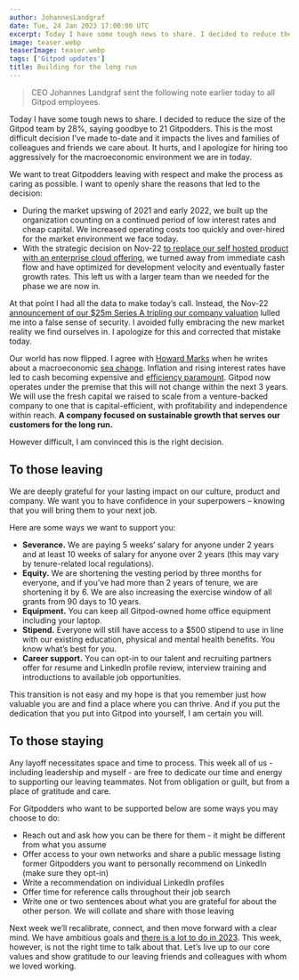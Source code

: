 ```yaml
---
author: JohannesLandgraf
date: Tue, 24 Jan 2023 17:00:00 UTC
excerpt: Today I have some tough news to share. I decided to reduce the size of the Gitpod team by 28%, saying goodbye to 21 Gitpodders. This is the most difficult decision I’ve made to-date and it impacts the lives and families of colleagues and friends we care about. It hurts, and I apologize for hiring too aggressively for the macroeconomic environment we are in today.
image: teaser.webp
teaserImage: teaser.webp
tags: ['Gitpod updates']
title: Building for the long run
---
```


> CEO Johannes Landgraf sent the following note earlier today to all Gitpod employees.

Today I have some tough news to share. I decided to reduce the size of the Gitpod team by 28%, saying goodbye to 21 Gitpodders. This is the most difficult decision I’ve made to-date and it impacts the lives and families of colleagues and friends we care about. It hurts, and I apologize for hiring too aggressively for the macroeconomic environment we are in today.

We want to treat Gitpodders leaving with respect and make the process as caring as possible. I want to openly share the reasons that led to the decision:

-   During the market upswing of 2021 and early 2022, we built up the organization counting on a continued period of low interest rates and cheap capital. We increased operating costs too quickly and over-hired for the market environment we face today.
-   With the strategic decision on Nov-22 [to replace our self hosted product with an enterprise cloud offering](https://www.gitpod.io/blog/introducing-gitpod-dedicated), we turned away from immediate cash flow and have optimized for development velocity and eventually faster growth rates. This left us with a larger team than we needed for the phase we are now in.

At that point I had all the data to make today’s call. Instead, the Nov-22 [announcement of our $25m Series A tripling our company valuation](https://www.gitpod.io/blog/future-of-software-cdes) lulled me into a false sense of security. I avoided fully embracing the new market reality we find ourselves in. I apologize for this and corrected that mistake today.

Our world has now flipped. I agree with [Howard Marks](<https://en.wikipedia.org/wiki/Howard_Marks_(investor)>) when he writes about a macroeconomic [sea change](https://www.oaktreecapital.com/insights/memo/sea-change). Inflation and rising interest rates have led to cash becoming expensive and [efficiency paramount](https://shomik.substack.com/p/why-investors-are-focused-on-efficiency). Gitpod now operates under the premise that this will not change within the next 3 years. We will use the fresh capital we raised to scale from a venture-backed company to one that is capital-efficient, with profitability and independence within reach. **A company focused on sustainable growth that serves our customers for the long run.**

However difficult, I am convinced this is the right decision.

## To those leaving

We are deeply grateful for your lasting impact on our culture, product and company. We want you to have confidence in your superpowers – knowing that you will bring them to your next job.

Here are some ways we want to support you:

-   **Severance.** We are paying 5 weeks’ salary for anyone under 2 years and at least 10 weeks of salary for anyone over 2 years (this may vary by tenure-related local regulations).
-   **Equity.** We are shortening the vesting period by three months for everyone, and if you’ve had more than 2 years of tenure, we are shortening it by 6. We are also increasing the exercise window of all grants from 90 days to 10 years.
-   **Equipment.** You can keep all Gitpod-owned home office equipment including your laptop.
-   **Stipend.** Everyone will still have access to a $500 stipend to use in line with our existing education, physical and mental health benefits. You know what’s best for you.
-   **Career support.** You can opt-in to our talent and recruiting partners offer for resume and LinkedIn profile review, interview training and introductions to available job opportunities.

This transition is not easy and my hope is that you remember just how valuable you are and find a place where you can thrive. And if you put the dedication that you put into Gitpod into yourself, I am certain you will.

## To those staying

Any layoff necessitates space and time to process. This week all of us - including leadership and myself - are free to dedicate our time and energy to supporting our leaving teammates. Not from obligation or guilt, but from a place of gratitude and care.

For Gitpodders who want to be supported below are some ways you may choose to do:

-   Reach out and ask how you can be there for them - it might be different from what you assume
-   Offer access to your own networks and share a public message listing former Gitpodders you want to personally recommend on LinkedIn (make sure they opt-in)
-   Write a recommendation on individual LinkedIn profiles
-   Offer time for reference calls throughout their job search
-   Write one or two sentences about what you are grateful for about the other person. We will collate and share with those leaving

Next week we’ll recalibrate, connect, and then move forward with a clear mind. We have ambitious goals and [there is a lot to do in 2023](https://redmonk.com/jgovernor/2022/12/01/the-year-of-the-cloud-development-environment/). This week, however, is not the right time to talk about that. Let’s live up to our core values and show gratitude to our leaving friends and colleagues with whom we loved working.
